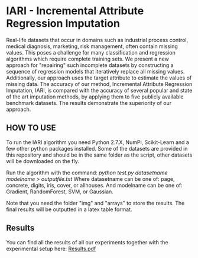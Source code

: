 # IARI - Incremental Attribute Regression Imputation

Real-life datasets that occur in domains such as industrial process control, medical diagnosis, marketing, risk management, often contain missing values. This poses a challenge for many classification and regression algorithms which require complete training sets. We present a new approach for "repairing" such incomplete datasets by constructing a sequence of regression models that iteratively replace all missing values. Additionally, our approach uses the target attribute to estimate the values of missing data. The accuracy of our method, Incremental Attribute Regression Imputation, IARI, is compared with the accuracy of several popular and state of the art imputation methods, by applying them to five publicly available benchmark datasets. The results demonstrate the superiority of our approach.

## HOW TO USE

To run the IARI algorithm you need Python 2.7.X, NumPi, Scikit-Learn and a few other python packages installed. 
Some of the datasets are provided in this repository and should be in the same folder as the script, other datasets will be downloaded on the fly.

Run the algorithm with the command: *python test.py datasetname modelname > outputfile.txt*
Where datasetname can be one of: page, concrete, digits, iris, cover, or allhouses.
And modelname can be one of: Gradient, RandomForest, SVM, or Gaussian.

Note that you need the folder "img" and "arrays" to store the results.
The final results will be outputted in a latex table format.

## Results

You can find all the results of all our experiments together with the experimental setup here: [Results.pdf](https://github.com/Basvanstein/IARI/blob/master/AlgorithmResults.pdf)
